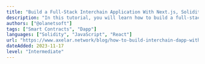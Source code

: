 ```yaml
---
title: "Build a Full-Stack Interchain Application With Next.js, Solidity & Axelar"
description: "In this tutorial, you will learn how to build a full-stack interchain decentralized application with Next.js, Solidity and Axelar General message passing to send messages from one blockchain to another."
authors: ["@olanetsoft"]
tags: ["Smart Contracts", "Dapp"]
languages: ["Solidity", "JavaScript", "React"]
url: "https://www.axelar.network/blog/how-to-build-interchain-dapp-with-next-js-solidity-and-axelar"
dateAdded: 2023-11-17
level: "Intermediate"
---
```

